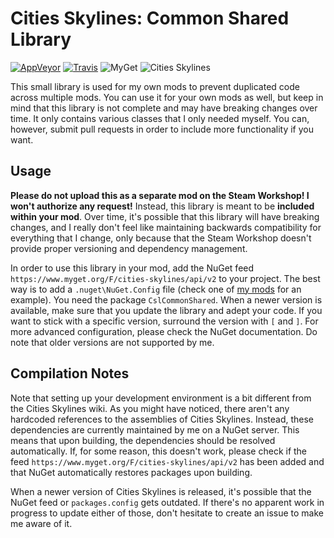 # Cities Skylines: Common Shared Library
[![AppVeyor](https://img.shields.io/appveyor/ci/Archomeda/csl-common-shared-library/master.svg?label=AppVeyor)](https://ci.appveyor.com/project/Archomeda/csl-common-shared-library/branch/master)
[![Travis](https://img.shields.io/travis/Archomeda/csl-common-shared-library/master.svg?label=Travis)](https://travis-ci.org/Archomeda/csl-common-shared-library)
![MyGet](https://img.shields.io/myget/cities-skylines/v/CslCommonShared.svg?label=MyGet)
![Cities Skylines](https://img.shields.io/badge/Cities_Skylines-v1.2.0-f3-blue.svg)

This small library is used for my own mods to prevent duplicated code across
multiple mods. You can use it for your own mods as well, but keep in mind that
this library is not complete and may have breaking changes over time. It only
contains various classes that I only needed myself. You can, however, submit
pull requests in order to include more functionality if you want.

## Usage
**Please do not upload this as a separate mod on the Steam Workshop! I won't
authorize any request!** Instead, this library is meant to be **included
within your mod**. Over time, it's possible that this library will have breaking
changes, and I really don't feel like maintaining backwards compatibility for
everything that I change, only because that the Steam Workshop doesn't provide
proper versioning and dependency management.

In order to use this library in your mod, add the NuGet feed
`https://www.myget.org/F/cities-skylines/api/v2` to your project. The best way
is to add a `.nuget\NuGet.Config` file (check one of
[my mods](https://github.com/Archomeda/csl-ambient-sounds-tuner) for an
example). You need the package `CslCommonShared`. When a newer version is
available, make sure that you update the library and adept your code. If you
want to stick with a specific version, surround the version with `[` and `]`.
For more advanced configuration, please check the NuGet documentation. Do note
that older versions are not supported by me.

## Compilation Notes
Note that setting up your development environment is a bit different from the
Cities Skylines wiki. As you might have noticed, there aren't any hardcoded
references to the assemblies of Cities Skylines. Instead, these dependencies are
currently maintained by me on a NuGet server. This means that upon building, the
dependencies should be resolved automatically. If, for some reason, this doesn't
work, please check if the feed `https://www.myget.org/F/cities-skylines/api/v2`
has been added and that NuGet automatically restores packages upon building.

When a newer version of Cities Skylines is released, it's possible that the
NuGet feed or `packages.config` gets outdated. If there's no apparent work in
progress to update either of those, don't hesitate to create an issue to make me
aware of it.
